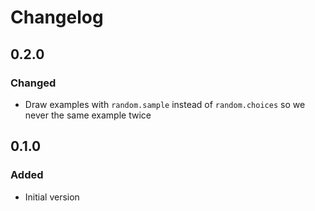 # Changelog

## 0.2.0

### Changed
- Draw examples with `random.sample` instead of `random.choices` so we never the same example twice

## 0.1.0

### Added
- Initial version
